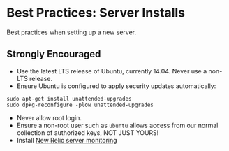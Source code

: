 Best Practices: Server Installs
===============================

Best practices when setting up a new server.

Strongly Encouraged
-----------------

- Use the latest LTS release of Ubuntu, currently 14.04. Never use a non-LTS release.
- Ensure Ubuntu is configured to apply security updates automatically:

```
sudo apt-get install unattended-upgrades
sudo dpkg-reconfigure -plow unattended-upgrades
```

- Never allow root login.
- Ensure a non-root user such as `ubuntu` allows access from our normal collection of authorized keys, NOT JUST YOURS!
- Install [New Relic server monitoring](https://rpm.newrelic.com/accounts/767171/servers/get_started#platform=debian)
